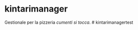 # kintarimanager
Gestionale per la pizzeria _cumenti si tocca_.
#   k i n t a r i m a n a g e r t e s t  
 